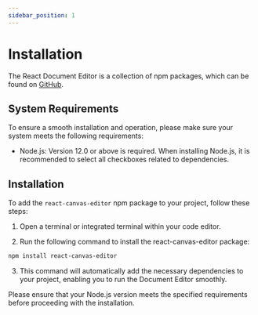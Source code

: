 ```yaml
---
sidebar_position: 1
---
```


# Installation

The React Document Editor is a collection of npm packages, which can be found on [GitHub](https://github.com/mindfiredigital/react-canvas-editor).

## System Requirements
To ensure a smooth installation and operation, please make sure your system meets the following requirements:

- Node.js: Version 12.0 or above is required. When installing Node.js, it is recommended to select all checkboxes related to dependencies.

## Installation

To add the `react-canvas-editor` npm package to your project, follow these steps:

1. Open a terminal or integrated terminal within your code editor.

2. Run the following command to install the react-canvas-editor package:

```bash
npm install react-canvas-editor
```

3. This command will automatically add the necessary dependencies to your project, enabling you to run the Document Editor smoothly.

Please ensure that your Node.js version meets the specified requirements before proceeding with the installation.